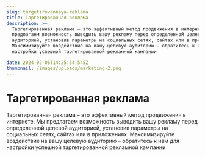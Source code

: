 ```yaml
---
slug: targetirovannaya-reklama
title: Таргетированная реклама
description: >+
  Таргетированная реклама – это эффективный метод продвижения в интернете. Мы
  предлагаем возможность выводить вашу рекламу перед определенной целевой
  аудиторией, установив параметры на социальных сетях, сайтах или в приложениях.
  Максимизируйте воздействие на вашу целевую аудиторию – обратитесь к нам для
  настройки успешной таргетированной рекламной кампании

date: 2024-02-06T14:25:54.545Z
thumbnail: /images/uploads/marketing-2.png
---
```

# Таргетированная реклама

Таргетированная реклама – это эффективный метод продвижения в интернете. Мы предлагаем возможность выводить вашу рекламу перед определенной целевой аудиторией, установив параметры на социальных сетях, сайтах или в приложениях. Максимизируйте воздействие на вашу целевую аудиторию – обратитесь к нам для настройки успешной таргетированной рекламной кампании
